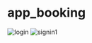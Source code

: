# app_booking

![login](https://user-images.githubusercontent.com/97358392/192130224-27284d92-f6c2-474e-852a-0f52356fec41.png)
![signin1](https://user-images.githubusercontent.com/97358392/192130513-efc47d70-d53d-4b10-82be-60a22ea12457.png)
